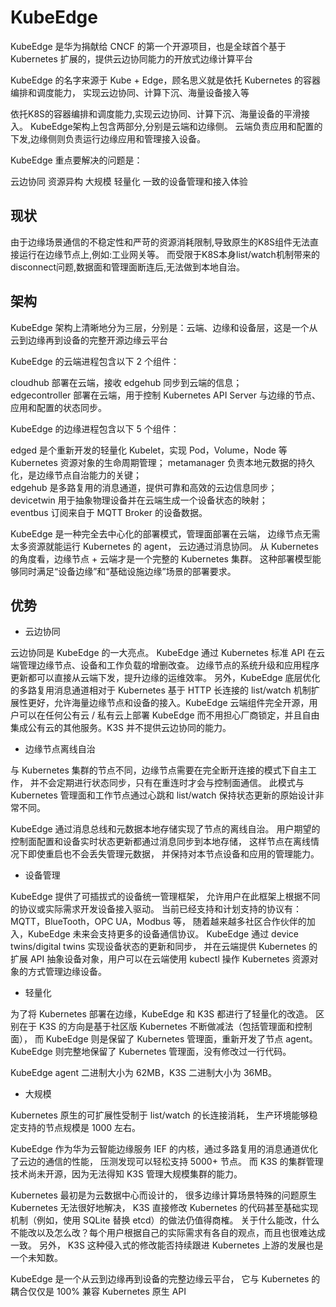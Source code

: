 
# KubeEdge

KubeEdge 是华为捐献给 CNCF 的第一个开源项目，也是全球首个基于 Kubernetes 扩展的，提供云边协同能力的开放式边缘计算平台

KubeEdge 的名字来源于 Kube + Edge，顾名思义就是依托 Kubernetes 的容器编排和调度能力，
实现云边协同、计算下沉、海量设备接入等

依托K8S的容器编排和调度能力,实现云边协同、计算下沉、海量设备的平滑接入。
KubeEdge架构上包含两部分,分别是云端和边缘侧。
云端负责应用和配置的下发,边缘侧则负责运行边缘应用和管理接入设备。

KubeEdge 重点要解决的问题是：

云边协同
资源异构
大规模
轻量化
一致的设备管理和接入体验

## 现状

由于边缘场景通信的不稳定性和严苛的资源消耗限制,导致原生的K8S组件无法直接运行在边缘节点上,例如:工业网关等。
而受限于K8S本身list/watch机制带来的disconnect问题,数据面和管理面断连后,无法做到本地自治。


## 架构

KubeEdge 架构上清晰地分为三层，分别是：云端、边缘和设备层，这是一个从云到边缘再到设备的完整开源边缘云平台

KubeEdge 的云端进程包含以下 2 个组件：

cloudhub 部署在云端，接收 edgehub 同步到云端的信息；        
edgecontroller 部署在云端，用于控制 Kubernetes API Server 
与边缘的节点、应用和配置的状态同步。   


KubeEdge 的边缘进程包含以下 5 个组件：      

edged 是个重新开发的轻量化 Kubelet，实现 Pod，Volume，Node 等 Kubernetes 资源对象的生命周期管理；
metamanager 负责本地元数据的持久化，是边缘节点自治能力的关键；    
edgehub 是多路复用的消息通道，提供可靠和高效的云边信息同步；     
devicetwin 用于抽象物理设备并在云端生成一个设备状态的映射；    
eventbus 订阅来自于 MQTT Broker 的设备数据。    


KubeEdge 是一种完全去中心化的部署模式，管理面部署在云端，
边缘节点无需太多资源就能运行 Kubernetes 的 agent，
云边通过消息协同。
从 Kubernetes 的角度看，边缘节点 + 云端才是一个完整的 Kubernetes 集群。
这种部署模型能够同时满足“设备边缘”和“基础设施边缘”场景的部署要求。

## 优势

- 云边协同

云边协同是 KubeEdge 的一大亮点。
KubeEdge 通过 Kubernetes 标准 API 在云端管理边缘节点、设备和工作负载的增删改查。
边缘节点的系统升级和应用程序更新都可以直接从云端下发，提升边缘的运维效率。
另外，KubeEdge 底层优化的多路复用消息通道相对于 Kubernetes 基于 HTTP 长连接的 list/watch 机制扩展性更好，允许海量边缘节点和设备的接入。KubeEdge 云端组件完全开源，用户可以在任何公有云 / 私有云上部署 KubeEdge 而不用担心厂商锁定，并且自由集成公有云的其他服务。K3S 并不提供云边协同的能力。

- 边缘节点离线自治

与 Kubernetes 集群的节点不同，边缘节点需要在完全断开连接的模式下自主工作，
并不会定期进行状态同步，只有在重连时才会与控制面通信。
此模式与 Kubernetes 管理面和工作节点通过心跳和 list/watch 保持状态更新的原始设计非常不同。

KubeEdge 通过消息总线和元数据本地存储实现了节点的离线自治。
用户期望的控制面配置和设备实时状态更新都通过消息同步到本地存储，
这样节点在离线情况下即使重启也不会丢失管理元数据，
并保持对本节点设备和应用的管理能力。


- 设备管理

KubeEdge 提供了可插拔式的设备统一管理框架，
允许用户在此框架上根据不同的协议或实际需求开发设备接入驱动。
当前已经支持和计划支持的协议有：MQTT，BlueTooth，OPC UA，Modbus 等，
随着越来越多社区合作伙伴的加入，KubeEdge 未来会支持更多的设备通信协议。
KubeEdge 通过 device twins/digital twins 实现设备状态的更新和同步，
并在云端提供 Kubernetes 的扩展 API 抽象设备对象，用户可以在云端使用 kubectl 操作 Kubernetes 资源对象的方式管理边缘设备。


- 轻量化

为了将 Kubernetes 部署在边缘，KubeEdge 和 K3S 都进行了轻量化的改造。
区别在于 K3S 的方向是基于社区版 Kubernetes 不断做减法（包括管理面和控制面），
而 KubeEdge 则是保留了 Kubernetes 管理面，重新开发了节点 agent。
KubeEdge 则完整地保留了 Kubernetes 管理面，没有修改过一行代码。

KubeEdge agent 二进制大小为 62MB，K3S 二进制大小为 36MB。


- 大规模

Kubernetes 原生的可扩展性受制于 list/watch 的长连接消耗，
生产环境能够稳定支持的节点规模是 1000 左右。

KubeEdge 作为华为云智能边缘服务 IEF 的内核，通过多路复用的消息通道优化了云边的通信的性能，
压测发现可以轻松支持 5000+ 节点。
而 K3S 的集群管理技术尚未开源，因为无法得知 K3S 管理大规模集群的能力。


Kubernetes 最初是为云数据中心而设计的，
很多边缘计算场景特殊的问题原生 Kubernetes 无法很好地解决， 
K3S 直接修改 Kubernetes 的代码甚至基础实现机制（例如，使用 SQLite 替换 etcd）的做法仍值得商榷。
关于什么能改，什么不能改以及怎么改？每个用户根据自己的实际需求有各自的观点，而且也很难达成一致。
另外， K3S 这种侵入式的修改能否持续跟进 Kubernetes 上游的发展也是一个未知数。


KubeEdge 是一个从云到边缘再到设备的完整边缘云平台，
它与 Kubernetes 的耦合仅仅是 100% 兼容 Kubernetes 原生 API

